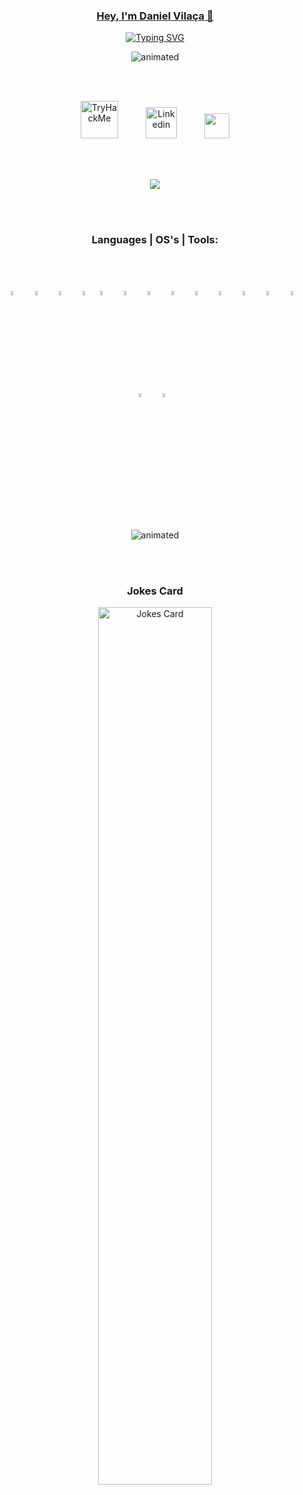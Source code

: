 <link rel="stylesheet" as="style" crossorigin href="https://cdn.jsdelivr.net/gh/orioncactus/pretendard@v1.3.6/dist/web/static/pretendard.css" />

<p align="center">
  <a href="https://github.com/danielvilaka">
    <h3 align="center"> Hey, I'm Daniel Vilaça 👋</h3>
</p>

<p align="center">
  <a href="https://git.io/typing-svg"><img src="https://readme-typing-svg.demolab.com?font=Montserrat&weight=500&size=30&pause=1000&color=FFFFFF&background=FFFFFF00&center=true&vCenter=true&width=435&lines=Full+Stack+%26+Cybersecurity" alt="Typing SVG" /></a>
</p>

<p align="center">
  <img src="https://media.giphy.com/media/MC6eSuC3yypCU/giphy.gif" alt="animated" />
</p>  

<br></br>

<!-- Social icons section -->
<p align="center">
  <a href="https://tryhackme.com/p/daniel.vilaca98"><img width="60px" alt="TryHackMe" title="TryHackMe" src="https://assets.tryhackme.com/img/THMlogo.png" hspace="20"/></a>
  <a href="https://www.linkedin.com/in/danielvilaca/"><img width="50px" alt="Linkedin" title="Linkedin" src="https://www.svgrepo.com/show/448234/linkedin.svg" hspace="20"/></a>
  <a href="https://www.credly.com/users/daniel-vilaca" alt="Creedly" title="Creedly"><img width="40px" src="https://www.svgrepo.com/show/331358/credly.svg" hspace="20"/></a>
</p>

<br/></br>

<p align="center">
<img src="https://github-readme-streak-stats.herokuapp.com/?user=danielvilaka&show_icons=true&theme=dark"/>
</p>

<br></br>
  <h3 align="center">Languages | OS's | Tools:</h1>
 <br></br>
<p align="center">

  <img alt="Visual Studio Code" width="4%" title="Visual Studio Code" src="https://cdn.jsdelivr.net/gh/devicons/devicon/icons/vscode/vscode-original.svg" style="padding-right:10px;" hspace="2"/>
  <img alt="HTML5" width="4%" title="HTML" src="https://cdn.jsdelivr.net/gh/devicons/devicon/icons/html5/html5-original.svg" style="padding-right:10px;" hspace="2"/>
  <img alt="CSS3" width="4%" title="CSS" src="https://cdn.jsdelivr.net/gh/devicons/devicon/icons/css3/css3-original.svg" style="padding-right:10px;"hspace="2" />
  <img alt="JavaScript" width="4%" title="Javascript" src="https://cdn.jsdelivr.net/gh/devicons/devicon/icons/javascript/javascript-original.svg" style="padding-       right:10px;" hspace="2"/>
  <img alt="Node.js" width="4%" title="Node JS" src="https://cdn.jsdelivr.net/gh/devicons/devicon/icons/nodejs/nodejs-original.svg" style="padding-right:10px;" hspace="2"/>
  <img alt="MySQL" width="4%" title="MySQL" src="https://cdn.jsdelivr.net/gh/devicons/devicon/icons/mysql/mysql-original.svg" style="padding-right:10px;" hspace="2"/>
  <img alt="Git" width="4%" title="Git" src="https://cdn.jsdelivr.net/gh/devicons/devicon/icons/git/git-original.svg" style="padding-right:10px;" hspace="2"/>
  <img alt="C Language" width="4%" title="C language" src="https://cdn.jsdelivr.net/gh/devicons/devicon/icons/c/c-original.svg" style="padding-right:10px;" hspace="2"/>
  <img alt="Bash Language" width="4%" title="Bash" src="https://cdn.jsdelivr.net/gh/devicons/devicon/icons/bash/bash-original.svg" style="padding-right:10px;" hspace="2"/>
  <img alt="Python" width="4%" title="Python" src="https://cdn.jsdelivr.net/gh/devicons/devicon/icons/python/python-original.svg" style="padding-right:10px;" hspace="2"/>
  <img alt="Linux" width="4%" title="Linux" src="https://cdn.jsdelivr.net/gh/devicons/devicon/icons/linux/linux-original.svg" style="padding-right:10px;" hspace="2"/>
  <img alt="Windows" width="4%" title="Windows" src="https://cdn.jsdelivr.net/gh/devicons/devicon/icons/windows8/windows8-original.svg" style="padding-right:10px;" hspace="2"/>
  <img alt="Ubuntu" width="4%" title="Ubuntu" src="https://cdn.jsdelivr.net/gh/devicons/devicon/icons/ubuntu/ubuntu-plain.svg" style="padding-right:10px;" hspace="2"/>
  <img alt="RedHat" width="4%" title="Red Hat" src="https://cdn.jsdelivr.net/gh/devicons/devicon/icons/redhat/redhat-plain.svg" style="padding-right:10px;" hspace="2"/>
  <img alt="CentOS" width="4%" title="centOS" src="https://cdn.jsdelivr.net/gh/devicons/devicon/icons/centos/centos-original.svg" style="padding-right:10px;" hspace="2"/>
</p>

<br></br>


<p align="center">
  <img src="https://media.giphy.com/media/3o7btNhMBytxAM6YBa/giphy.gif" alt="animated" />
</p>

<br></br>

<h3 align="center">Jokes Card</h3>
<p align="center">
  <a href="https://readme-jokes.vercel.app/api"><img width="60%" alt="Jokes Card" title="Jokes Card" src="https://readme-jokes.vercel.app/api" hspace="20"/></a>
</p>
